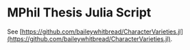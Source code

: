 # MPhil Thesis Julia Script

See [https://github.com/baileywhitbread/CharacterVarieties.jl](https://github.com/baileywhitbread/CharacterVarieties.jl).
